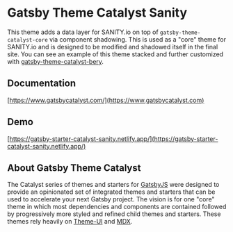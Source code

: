 # Gatsby Theme Catalyst Sanity

This theme adds a data layer for SANITY.io on top of `gatsby-theme-catalyst-core` via component shadowing. This is used as a "core" theme for SANITY.io and is designed to be modified and shadowed itself in the final site. You can see an example of this theme stacked and further customized with [gatsby-theme-catalyst-bery](https://gatsby-starter-catalyst-bery.netlify.app/).

## Documentation

[https://www.gatsbycatalyst.com/](https://www.gatsbycatalyst.com)

## Demo

[https://gatsby-starter-catalyst-sanity.netlify.app/](https://gatsby-starter-catalyst-sanity.netlify.app/)

## About Gatsby Theme Catalyst

The Catalyst series of themes and starters for [GatsbyJS](https://www.gatsbyjs.org/) were designed to provide an opinionated set of integrated themes and starters that can be used to accelerate your next Gatsby project. The vision is for one "core" theme in which most dependencies and components are contained followed by progressively more styled and refined child themes and starters. These themes rely heavily on [Theme-UI](https://theme-ui.com/) and [MDX](https://mdxjs.com/getting-started/gatsby/).
